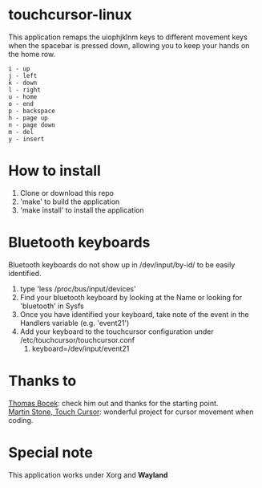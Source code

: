 # touchcursor-linux
This application remaps the uiophjklnm keys to different movement keys when the spacebar is pressed down, allowing you to keep your hands on the home row.

```
i - up
j - left
k - down
l - right
u - home
o - end
p - backspace
h - page up
n - page down
m - del
y - insert
```

# How to install
1. Clone or download this repo
2. 'make' to build the application
3. 'make install' to install the application

# Bluetooth keyboards
Bluetooth keyboards do not show up in /dev/input/by-id/ to be easily identified.

1. type 'less /proc/bus/input/devices'
2. Find your bluetooth keyboard by looking at the Name or looking for 'bluetooth' in Sysfs
3. Once you have identified your keyboard, take note of the event in the Handlers variable (e.g. 'event21')
4. Add your keyboard to the touchcursor configuration under /etc/touchcursor/touchcursor.conf
    1. keyboard=/dev/input/event21

# Thanks to
[Thomas Bocek](https://github.com/tbocek): check him out and thanks for the starting point.  
[Martin Stone, Touch Cursor](https://github.com/martin-stone/touchcursor): wonderful project for cursor movement when coding.

# Special note
This application works under Xorg and **Wayland**
